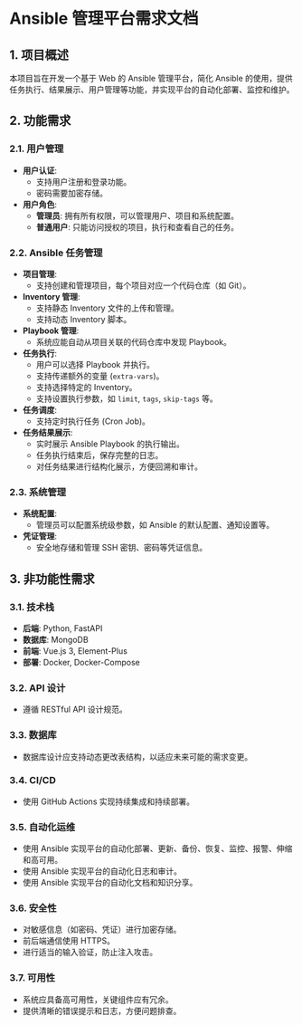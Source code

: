 # Ansible 管理平台需求文档

## 1. 项目概述

本项目旨在开发一个基于 Web 的 Ansible 管理平台，简化 Ansible 的使用，提供任务执行、结果展示、用户管理等功能，并实现平台的自动化部署、监控和维护。

## 2. 功能需求

### 2.1. 用户管理

-   **用户认证**:
    -   支持用户注册和登录功能。
    -   密码需要加密存储。
-   **用户角色**:
    -   **管理员**: 拥有所有权限，可以管理用户、项目和系统配置。
    -   **普通用户**: 只能访问授权的项目，执行和查看自己的任务。

### 2.2. Ansible 任务管理

-   **项目管理**:
    -   支持创建和管理项目，每个项目对应一个代码仓库（如 Git）。
-   **Inventory 管理**:
    -   支持静态 Inventory 文件的上传和管理。
    -   支持动态 Inventory 脚本。
-   **Playbook 管理**:
    -   系统应能自动从项目关联的代码仓库中发现 Playbook。
-   **任务执行**:
    -   用户可以选择 Playbook 并执行。
    -   支持传递额外的变量 (`extra-vars`)。
    -   支持选择特定的 Inventory。
    -   支持设置执行参数，如 `limit`, `tags`, `skip-tags` 等。
-   **任务调度**:
    -   支持定时执行任务 (Cron Job)。
-   **任务结果展示**:
    -   实时展示 Ansible Playbook 的执行输出。
    -   任务执行结束后，保存完整的日志。
    -   对任务结果进行结构化展示，方便回溯和审计。

### 2.3. 系统管理

-   **系统配置**:
    -   管理员可以配置系统级参数，如 Ansible 的默认配置、通知设置等。
-   **凭证管理**:
    -   安全地存储和管理 SSH 密钥、密码等凭证信息。

## 3. 非功能性需求

### 3.1. 技术栈

-   **后端**: Python, FastAPI
-   **数据库**: MongoDB
-   **前端**: Vue.js 3, Element-Plus
-   **部署**: Docker, Docker-Compose

### 3.2. API 设计

-   遵循 RESTful API 设计规范。

### 3.3. 数据库

-   数据库设计应支持动态更改表结构，以适应未来可能的需求变更。

### 3.4. CI/CD

-   使用 GitHub Actions 实现持续集成和持续部署。

### 3.5. 自动化运维

-   使用 Ansible 实现平台的自动化部署、更新、备份、恢复、监控、报警、伸缩和高可用。
-   使用 Ansible 实现平台的自动化日志和审计。
-   使用 Ansible 实现平台的自动化文档和知识分享。

### 3.6. 安全性

-   对敏感信息（如密码、凭证）进行加密存储。
-   前后端通信使用 HTTPS。
-   进行适当的输入验证，防止注入攻击。

### 3.7. 可用性

-   系统应具备高可用性，关键组件应有冗余。
-   提供清晰的错误提示和日志，方便问题排查。